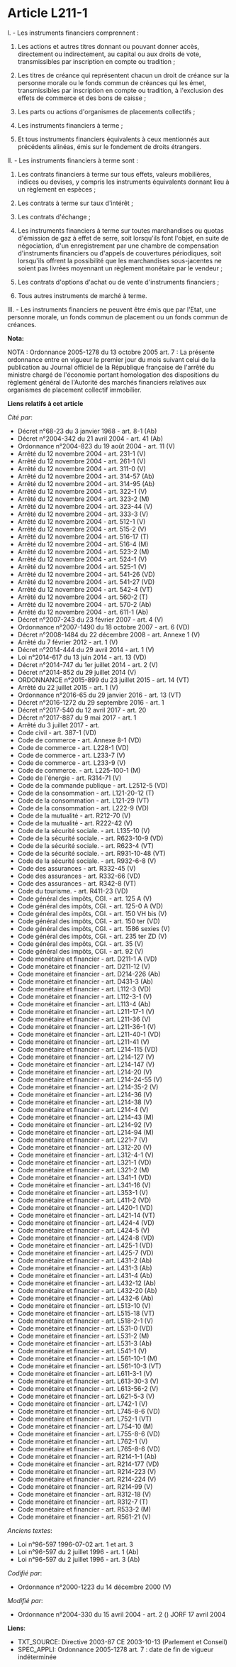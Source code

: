 # Article L211-1

I. - Les instruments financiers comprennent :

1. Les actions et autres titres donnant ou pouvant donner accès, directement ou indirectement, au capital ou aux droits de
vote, transmissibles par inscription en compte ou tradition ;

2. Les titres de créance qui représentent chacun un droit de créance sur la personne morale ou le fonds commun de créances
qui les émet, transmissibles par inscription en compte ou tradition, à l'exclusion des effets de commerce et des bons de
caisse ;

3. Les parts ou actions d'organismes de placements collectifs ;

4. Les instruments financiers à terme ;

5. Et tous instruments financiers équivalents à ceux mentionnés aux précédents alinéas, émis sur le fondement de droits
étrangers.

II. - Les instruments financiers à terme sont :

1. Les contrats financiers à terme sur tous effets, valeurs mobilières, indices ou devises, y compris les instruments
équivalents donnant lieu à un règlement en espèces ;

2. Les contrats à terme sur taux d'intérêt ;

3. Les contrats d'échange ;

4. Les instruments financiers à terme sur toutes marchandises ou quotas d'émission de gaz à effet de serre, soit lorsqu'ils
font l'objet, en suite de négociation, d'un enregistrement par une chambre de compensation d'instruments financiers ou
d'appels de couvertures périodiques, soit lorsqu'ils offrent la possibilité que les marchandises sous-jacentes ne soient pas
livrées moyennant un règlement monétaire par le vendeur ;

5. Les contrats d'options d'achat ou de vente d'instruments financiers ;

6. Tous autres instruments de marché à terme.

III. - Les instruments financiers ne peuvent être émis que par l'Etat, une personne morale, un fonds commun de placement ou
un fonds commun de créances.

**Nota:**

NOTA : Ordonnance 2005-1278 du 13 octobre 2005 art. 7 : La présente ordonnance entre en vigueur le premier jour du mois
suivant celui de la publication au Journal officiel de la République française de l'arrêté du ministre chargé de l'économie
portant homologation des dispositions du règlement général de l'Autorité des marchés financiers relatives aux organismes de
placement collectif immobilier.

**Liens relatifs à cet article**

_Cité par_:

  - Décret n°68-23 du 3 janvier 1968 - art. 8-1 (Ab)
  - Décret n°2004-342 du 21 avril 2004 - art. 41 (Ab)
  - Ordonnance n°2004-823 du 19 août 2004 - art. 11 (V)
  - Arrêté du 12 novembre 2004 - art. 231-1 (V)
  - Arrêté du 12 novembre 2004 - art. 261-1 (V)
  - Arrêté du 12 novembre 2004 - art. 311-0 (V)
  - Arrêté du 12 novembre 2004 - art. 314-57 (Ab)
  - Arrêté du 12 novembre 2004 - art. 314-95 (Ab)
  - Arrêté du 12 novembre 2004 - art. 322-1 (V)
  - Arrêté du 12 novembre 2004 - art. 323-2 (M)
  - Arrêté du 12 novembre 2004 - art. 323-44 (V)
  - Arrêté du 12 novembre 2004 - art. 333-3 (V)
  - Arrêté du 12 novembre 2004 - art. 512-1 (V)
  - Arrêté du 12 novembre 2004 - art. 515-2 (V)
  - Arrêté du 12 novembre 2004 - art. 516-17 (T)
  - Arrêté du 12 novembre 2004 - art. 516-4 (M)
  - Arrêté du 12 novembre 2004 - art. 523-2 (M)
  - Arrêté du 12 novembre 2004 - art. 524-1 (V)
  - Arrêté du 12 novembre 2004 - art. 525-1 (V)
  - Arrêté du 12 novembre 2004 - art. 541-26 (VD)
  - Arrêté du 12 novembre 2004 - art. 541-27 (VD)
  - Arrêté du 12 novembre 2004 - art. 542-4 (VT)
  - Arrêté du 12 novembre 2004 - art. 560-2 (T)
  - Arrêté du 12 novembre 2004 - art. 570-2 (Ab)
  - Arrêté du 12 novembre 2004 - art. 611-1 (Ab)
  - Décret  n°2007-243 du 23 février 2007 - art. 4 (V)
  - Ordonnance n°2007-1490 du 18 octobre 2007 - art. 6 (VD)
  - Décret n°2008-1484 du 22 décembre 2008 - art. Annexe 1 (V)
  - Arrêté du 7 février 2012 - art. 1 (V)
  - Décret n°2014-444 du 29 avril 2014 - art. 1 (V)
  - Loi n°2014-617 du 13 juin 2014 - art. 13 (VD)
  - Décret n°2014-747 du 1er juillet 2014 - art. 2 (V)
  - Décret n°2014-852 du 29 juillet 2014 (V)
  - ORDONNANCE n°2015-899 du 23 juillet 2015 - art. 14 (VT)
  - Arrêté du 22 juillet 2015 - art. 1 (V)
  - Ordonnance n°2016-65 du 29 janvier 2016 - art. 13 (VT)
  - Décret n°2016-1272 du 29 septembre 2016 - art. 1
  - Décret n°2017-540 du 12 avril 2017 - art. 20
  - Décret n°2017-887 du 9 mai 2017 - art. 1
  - Arrêté du 3 juillet 2017 - art.
  - Code civil - art. 387-1 (VD)
  - Code de commerce - art. Annexe 8-1 (VD)
  - Code de commerce - art. L228-1 (VD)
  - Code de commerce - art. L233-7 (V)
  - Code de commerce - art. L233-9 (V)
  - Code de commerce. - art. L225-100-1 (M)
  - Code de l'énergie - art. R314-71 (V)
  - Code de la commande publique - art. L2512-5 (VD)
  - Code de la consommation - art. L121-20-12 (T)
  - Code de la consommation - art. L121-29 (VT)
  - Code de la consommation - art. L222-9 (VD)
  - Code de la mutualité - art. R212-70 (V)
  - Code de la mutualité - art. R222-42 (V)
  - Code de la sécurité sociale. - art. L135-10 (V)
  - Code de la sécurité sociale. - art. R623-10-9 (VD)
  - Code de la sécurité sociale. - art. R623-4 (VT)
  - Code de la sécurité sociale. - art. R931-10-48 (VT)
  - Code de la sécurité sociale. - art. R932-6-8 (V)
  - Code des assurances - art. R332-45 (V)
  - Code des assurances - art. R332-66 (VD)
  - Code des assurances - art. R342-8 (VT)
  - Code du tourisme. - art. R411-23 (VD)
  - Code général des impôts, CGI. - art. 125 A (V)
  - Code général des impôts, CGI. - art. 125-0 A (VD)
  - Code général des impôts, CGI. - art. 150 VH bis (V)
  - Code général des impôts, CGI. - art. 150 ter (VD)
  - Code général des impôts, CGI. - art. 1586 sexies (V)
  - Code général des impôts, CGI. - art. 235 ter ZD (V)
  - Code général des impôts, CGI. - art. 35 (V)
  - Code général des impôts, CGI. - art. 92 (V)
  - Code monétaire et financier - art. D211-1 A (VD)
  - Code monétaire et financier - art. D211-12 (V)
  - Code monétaire et financier - art. D214-226 (Ab)
  - Code monétaire et financier - art. D431-3 (Ab)
  - Code monétaire et financier - art. L112-3 (VD)
  - Code monétaire et financier - art. L112-3-1 (V)
  - Code monétaire et financier - art. L113-4 (Ab)
  - Code monétaire et financier - art. L211-17-1 (V)
  - Code monétaire et financier - art. L211-36 (V)
  - Code monétaire et financier - art. L211-36-1 (V)
  - Code monétaire et financier - art. L211-40-1 (VD)
  - Code monétaire et financier - art. L211-41 (V)
  - Code monétaire et financier - art. L214-115 (VD)
  - Code monétaire et financier - art. L214-127 (V)
  - Code monétaire et financier - art. L214-147 (V)
  - Code monétaire et financier - art. L214-20 (V)
  - Code monétaire et financier - art. L214-24-55 (V)
  - Code monétaire et financier - art. L214-35-2 (V)
  - Code monétaire et financier - art. L214-36 (V)
  - Code monétaire et financier - art. L214-38 (V)
  - Code monétaire et financier - art. L214-4 (V)
  - Code monétaire et financier - art. L214-43 (M)
  - Code monétaire et financier - art. L214-92 (V)
  - Code monétaire et financier - art. L214-94 (M)
  - Code monétaire et financier - art. L221-7 (V)
  - Code monétaire et financier - art. L312-20 (V)
  - Code monétaire et financier - art. L312-4-1 (V)
  - Code monétaire et financier - art. L321-1 (VD)
  - Code monétaire et financier - art. L321-2 (M)
  - Code monétaire et financier - art. L341-1 (VD)
  - Code monétaire et financier - art. L341-16 (V)
  - Code monétaire et financier - art. L353-1 (V)
  - Code monétaire et financier - art. L411-2 (VD)
  - Code monétaire et financier - art. L420-1 (VD)
  - Code monétaire et financier - art. L421-14 (VT)
  - Code monétaire et financier - art. L424-4 (VD)
  - Code monétaire et financier - art. L424-5 (V)
  - Code monétaire et financier - art. L424-8 (VD)
  - Code monétaire et financier - art. L425-1 (VD)
  - Code monétaire et financier - art. L425-7 (VD)
  - Code monétaire et financier - art. L431-2 (Ab)
  - Code monétaire et financier - art. L431-3 (Ab)
  - Code monétaire et financier - art. L431-4 (Ab)
  - Code monétaire et financier - art. L432-12 (Ab)
  - Code monétaire et financier - art. L432-20 (Ab)
  - Code monétaire et financier - art. L432-6 (Ab)
  - Code monétaire et financier - art. L513-10 (V)
  - Code monétaire et financier - art. L515-18 (VT)
  - Code monétaire et financier - art. L518-2-1 (V)
  - Code monétaire et financier - art. L531-0 (VD)
  - Code monétaire et financier - art. L531-2 (M)
  - Code monétaire et financier - art. L531-3 (Ab)
  - Code monétaire et financier - art. L541-1 (V)
  - Code monétaire et financier - art. L561-10-1 (M)
  - Code monétaire et financier - art. L561-10-3 (VT)
  - Code monétaire et financier - art. L611-3-1 (V)
  - Code monétaire et financier - art. L613-30-3 (V)
  - Code monétaire et financier - art. L613-56-2 (V)
  - Code monétaire et financier - art. L621-5-3 (V)
  - Code monétaire et financier - art. L742-1 (V)
  - Code monétaire et financier - art. L745-8-6 (VD)
  - Code monétaire et financier - art. L752-1 (VT)
  - Code monétaire et financier - art. L754-10 (M)
  - Code monétaire et financier - art. L755-8-6 (VD)
  - Code monétaire et financier - art. L762-1 (V)
  - Code monétaire et financier - art. L765-8-6 (VD)
  - Code monétaire et financier - art. R214-1-1 (Ab)
  - Code monétaire et financier - art. R214-177 (VD)
  - Code monétaire et financier - art. R214-223 (V)
  - Code monétaire et financier - art. R214-224 (V)
  - Code monétaire et financier - art. R214-99 (V)
  - Code monétaire et financier - art. R312-18 (V)
  - Code monétaire et financier - art. R312-7 (T)
  - Code monétaire et financier - art. R533-2 (M)
  - Code monétaire et financier - art. R561-21 (V)

_Anciens textes_:

  - Loi n°96-597 1996-07-02 art. 1 et art. 3
  - Loi n°96-597 du 2 juillet 1996 - art. 1 (Ab)
  - Loi n°96-597 du 2 juillet 1996 - art. 3 (Ab)

_Codifié par_:

  - Ordonnance n°2000-1223 du 14 décembre 2000 (V)

_Modifié par_:

  - Ordonnance n°2004-330 du 15 avril 2004 - art. 2 () JORF 17 avril 2004

**Liens**:

  - TXT_SOURCE: Directive 2003-87 CE 2003-10-13 (Parlement et Conseil)
  - SPEC_APPLI: Ordonnance 2005-1278 art. 7 : date de fin de vigueur indéterminée

